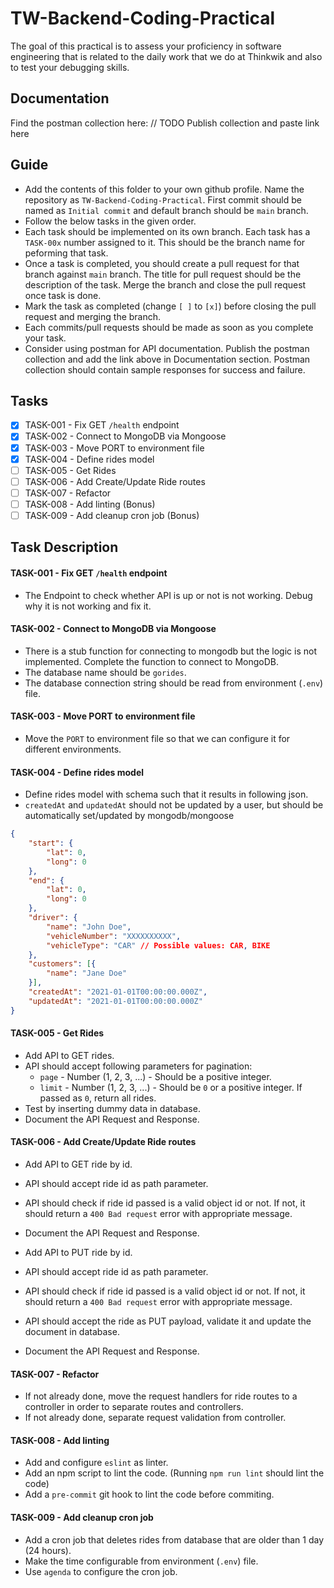 # TW-Backend-Coding-Practical

The goal of this practical is to assess your proficiency in software engineering that is related to the daily work that we do at Thinkwik and also to test your debugging skills.

## Documentation

Find the postman collection here: // TODO Publish collection and paste link here

## Guide

- Add the contents of this folder to your own github profile. Name the repository as `TW-Backend-Coding-Practical`. First commit should be named as `Initial commit` and default branch should be `main` branch.
- Follow the below tasks in the given order. 
- Each task should be implemented on its own branch. Each task has a `TASK-00x` number assigned to it. This should be the branch name for peforming that task.
- Once a task is completed, you should create a pull request for that branch against `main` branch. The title for pull request should be the description of the task. Merge the branch and close the pull request once task is done.
- Mark the task as completed (change `[ ]` to `[x]`) before closing the pull request and merging the branch.
- Each commits/pull requests should be made as soon as you complete your task.
- Consider using postman for API documentation. Publish the postman collection and add the link above in Documentation section. Postman collection should contain sample responses for success and failure.

## Tasks

- [x] TASK-001 - Fix GET `/health` endpoint
- [x] TASK-002 - Connect to MongoDB via Mongoose
- [x] TASK-003 - Move PORT to environment file
- [x] TASK-004 - Define rides model
- [ ] TASK-005 - Get Rides
- [ ] TASK-006 - Add Create/Update Ride routes
- [ ] TASK-007 - Refactor
- [ ] TASK-008 - Add linting (Bonus)
- [ ] TASK-009 - Add cleanup cron job (Bonus)

## Task Description

#### TASK-001 - Fix GET `/health` endpoint

- The Endpoint to check whether API is up or not is not working. Debug why it is not working and fix it.

#### TASK-002 - Connect to MongoDB via Mongoose

- There is a stub function for connecting to mongodb but the logic is not implemented. Complete the function to connect to MongoDB.
- The database name should be `gorides`. 
- The database connection string should be read from environment (`.env`) file.

#### TASK-003 - Move PORT to environment file

- Move the `PORT` to environment file so that we can configure it for different environments.

#### TASK-004 - Define rides model

- Define rides model with schema such that it results in following json.
- `createdAt` and `updatedAt` should not be updated by a user, but should be automatically set/updated by mongodb/mongoose

```json
{
    "start": {
        "lat": 0,
        "long": 0
    },
    "end": {
        "lat": 0,
        "long": 0
    },
    "driver": {
        "name": "John Doe",
        "vehicleNumber": "XXXXXXXXXX",
        "vehicleType": "CAR" // Possible values: CAR, BIKE
    },
    "customers": [{
        "name": "Jane Doe"
    }],
    "createdAt": "2021-01-01T00:00:00.000Z",
    "updatedAt": "2021-01-01T00:00:00.000Z"
}
```

#### TASK-005 - Get Rides

- Add API to GET rides.
- API should accept following parameters for pagination:
    - `page` - Number (1, 2, 3, ...) - Should be a positive integer.
    - `limit` - Number (1, 2, 3, ...) - Should be `0` or a positive integer. If passed as `0`, return all rides.
- Test by inserting dummy data in database.
- Document the API Request and Response.

#### TASK-006 - Add Create/Update Ride routes

- Add API to GET ride by id.
- API should accept ride id as path parameter.
- API should check if ride id passed is a valid object id or not. If not, it should return a `400 Bad request` error with appropriate message.
- Document the API Request and Response.

- Add API to PUT ride by id.
- API should accept ride id as path parameter.
- API should check if ride id passed is a valid object id or not. If not, it should return a `400 Bad request` error with appropriate message.
- API should accept the ride as PUT payload, validate it and update the document in database.
- Document the API Request and Response.

#### TASK-007 - Refactor

- If not already done, move the request handlers for ride routes to a controller in order to separate routes and controllers.
- If not already done, separate request validation from controller.

#### TASK-008 - Add linting

- Add and configure `eslint` as linter.
- Add an npm script to lint the code. (Running `npm run lint` should lint the code)
- Add a `pre-commit` git hook to lint the code before commiting.

#### TASK-009 - Add cleanup cron job

- Add a cron job that deletes rides from database that are older than 1 day (24 hours).
- Make the time configurable from environment (`.env`) file.
- Use `agenda` to configure the cron job.
